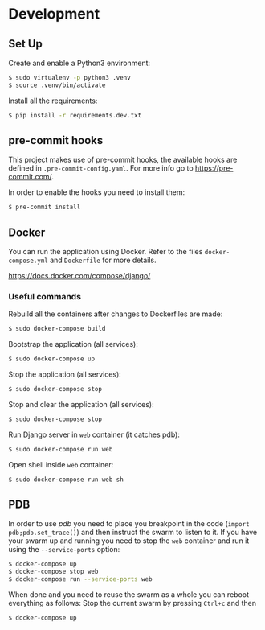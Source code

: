 # Development

## Set Up

Create and enable a Python3 environment:
```bash
$ sudo virtualenv -p python3 .venv
$ source .venv/bin/activate
```

Install all the requirements:
```bash
$ pip install -r requirements.dev.txt
```

## pre-commit hooks

This project makes use of pre-commit hooks, the available hooks are defined in `.pre-commit-config.yaml`. For more info go to https://pre-commit.com/.

In order to enable the hooks you need to install them:
```bash
$ pre-commit install
```

## Docker

You can run the application using Docker. Refer to the files `docker-compose.yml` and `Dockerfile` for more details.

https://docs.docker.com/compose/django/

### Useful commands

Rebuild all the containers after changes to Dockerfiles are made:
```bash
$ sudo docker-compose build
```

Bootstrap the application (all services):
```bash
$ sudo docker-compose up
```

Stop the application (all services):
```bash
$ sudo docker-compose stop
```

Stop and clear the application (all services):
```bash
$ sudo docker-compose stop
```

Run Django server in `web` container (it catches pdb):
```bash
$ sudo docker-compose run web
```

Open shell inside `web` container:
```bash
$ sudo docker-compose run web sh
```

## PDB

In order to use _pdb_ you need to place you breakpoint in the code (`import pdb;pdb.set_trace()`) and then instruct the swarm to listen to it.
If you have your swarm up and running you need to stop the `web` container and run it using the `--service-ports` option:
```bash
$ docker-compose up
$ docker-compose stop web
$ docker-compose run --service-ports web
```
When done and you need to reuse the swarm as a whole you can reboot everything as follows:
Stop the current swarm by pressing `Ctrl+c` and then
```bash
$ docker-compose up
```
